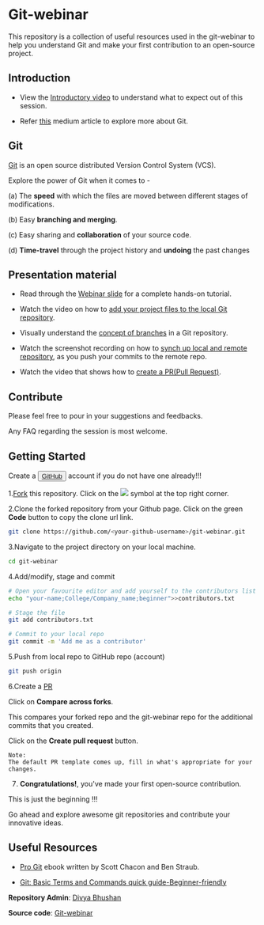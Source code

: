 # Git-webinar

This repository is a collection of useful resources used in the git-webinar to help you understand Git and make your first contribution to an open-source project.

## Introduction

* View the [Introductory video](demo_videos/git-webinar-introduction.mp4) to understand what to expect out of this session.

* Refer [this](https://medium.com/@divya_bhushan/git-basic-terms-and-commands-quick-guide-beginner-friendly-d116ba68b3fa) medium article to explore more about Git.

## Git

[Git](https://medium.com/@divya_bhushan/git-basic-terms-and-commands-quick-guide-beginner-friendly-d116ba68b3fa) is an open source distributed Version Control System (VCS).

Explore the power of Git when it comes to -

(a) The **speed** with which the files are moved between different stages of modifications.

(b) Easy **branching and merging**.

(c) Easy sharing and **collaboration** of your source code.

(d) **Time-travel** through the project history and **undoing** the past changes

## Presentation material

* Read through the [Webinar slide](PPT/Git_Webinar.pptx) for a complete hands-on tutorial.

* Watch the video on how to [add your project files to the local Git repository](https://www.youtube.com/watch?time_continue=1&v=Lwfq_pYqads&feature=emb_logo).

* Visually understand the [concept of branches](demo_videos/Git_branch_concept.mov) in a Git repository.

* Watch the screenshot recording on how to [synch up local and remote repository](demo_videos/Synch_Local_Remote.mov), as you push your commits to the remote repo.

* Watch the video that shows how to [create a PR(Pull Request)](demo_videos/create_a_PR.mov).

## Contribute

Please feel free to pour in your suggestions and feedbacks.

Any FAQ regarding the session is most welcome.

## Getting Started

Create a <button>
<a href="https://github.com/">GitHub</a>
</button> account if you do not have one already!!!

1.[Fork](https://github.com/divyabhushan/git-webinar) this repository. Click on the <a href="https://github.com/vinitshahdeo/Water-Monitoring-System/"><img src="https://img.icons8.com/ios/24/000000/code-fork.png"></a> symbol at the top right corner.

2.Clone the forked repository from your Github page.
Click on the green **Code** button to copy the clone url link.

```bash
git clone https://github.com/<your-github-username>/git-webinar.git
```

3.Navigate to the project directory on your local machine.

```bash
cd git-webinar
```

4.Add/modify, stage and commit

```bash
# Open your favourite editor and add yourself to the contributors list
echo "your-name;College/Company_name;beginner">>contributors.txt

# Stage the file
git add contributors.txt

# Commit to your local repo
git commit -m 'Add me as a contributor'
```

5.Push from local repo to GitHub repo (account)

```bash
git push origin
```

6.Create a [PR](https://github.com/divyabhushan/git-webinar/compare)

Click on **Compare across forks**.

This compares your forked repo and the git-webinar repo for the additional commits that you created.

Click on the **Create pull request** button.

    Note:
    The default PR template comes up, fill in what's appropriate for your changes.

7. **Congratulations!**, you've made your first open-source contribution.

This is just the beginning !!!

Go ahead and explore awesome git repositories and contribute your innovative ideas.

## Useful Resources

* [Pro Git](https://git-scm.com/book/en/v2) ebook written by Scott Chacon and Ben Straub.

* [Git: Basic Terms and Commands quick guide-Beginner-friendly](https://medium.com/@divya_bhushan/git-basic-terms-and-commands-quick-guide-beginner-friendly-d116ba68b3fa)

**Repository Admin**: [Divya Bhushan](https://www.linkedin.com/in/divyabhushan/)

**Source code**: [Git-webinar](https://github.com/divyabhushan/git-webinar)

